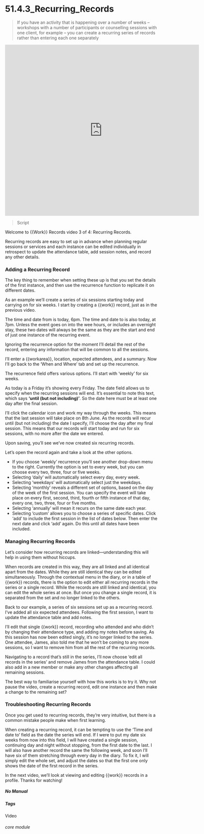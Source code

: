 # 51.4.3_Recurring_Records

> If you have an activity that is happening over a number of weeks – workshops with a number of participants or counselling sessions with one client, for example – you can create a recurring series of records rather than entering each one separately

<iframe width="640" height="564" src="https://player.vimeo.com/video/279240685" frameborder="0" allowFullScreen mozallowfullscreen webkitAllowFullScreen></iframe>

> Script

Welcome to {{Work}} Records video 3 of 4: Recurring Records.

Recurring records are easy to set up in advance when planning regular sessions or services and each instance can be edited individually in retrospect to update the attendance table, add session notes, and record any other details.

### Adding a Recurring Record

The key thing to remember when setting these up is that you set the details of the first instance, and then use the recurrence function to replicate it on different dates.

As an example we’ll create a series of six sessions starting today and carrying on for six weeks. I start by creating a {{work}} record, just as in the previous video.

The time and date from is today, 6pm. The time and date to is also today, at 7pm. Unless the event goes on into the wee hours, or includes an overnight stay, these two dates will always be the same as they are the start and end of just one instance of the recurring event.

Ignoring the recurrence option for the moment I’ll detail the rest of the record, entering any information that will be common to all the sessions.

I’ll enter a {{workarea}}, location, expected attendees, and a summary. Now I’ll go back to the ‘When and Where’ tab and set up the recurrence.

The recurrence field offers various options. I’ll start with ‘weekly’ for six weeks.

As today is a Friday it’s showing every Friday. The date field allows us to specify when the recurring sessions will end. It’s essential to note this text, which says **‘until (but not including)’**. So the date here must be at least one day after the final session. 

I’ll click the calendar icon and work my way through the weeks. This means that the last session will take place on 8th June. 
As the records will recur until (but not including) the date I specify, I’ll choose the day after my final session. This means that our records will start today and run for six sessions, with no more after the date we entered.

Upon saving, you’ll see we’ve now created six recurring records.

Let’s open the record again and take a look at the other options.
- If you choose ‘weekly’ recurrence you’ll see another drop-down menu to the right. Currently the option is set to every week, but you can choose every two, three, four or five weeks.
- Selecting ‘daily’ will automatically select every day, every week.
- Selecting ‘weekdays’ will automatically select just the weekdays.
- Selecting ‘monthly’ reveals a different set of options, based on the day of the week of the first session. You can specify the event will take place on every first, second, third, fourth or fifth instance of that day, every one, two, three, four or five months.
- Selecting ‘annually’ will mean it recurs on the same date each year.
- Selecting ‘custom’ allows you to choose a series of specific dates. Click ‘add’ to include the first session in the list of dates below. Then enter the next date and click ‘add’ again. Do this until all dates have been included.

### Managing Recurring Records

Let’s consider how recurring records are linked—understanding this will help in using them without hiccups.

When records are created in this way, they are all linked and all identical apart from the dates. While they are still identical they can be edited simultaneously. Through the contextual menu in the diary, or in a table of {{work}} records, there is the option to edit either all recurring records in the series or a single record. While the records are still linked and identical, you can edit the whole series at once. But once you change a single record, it is separated from the set and no longer linked to the others.

Back to our example, a series of six sessions set up as a recurring record. I’ve added all six expected attendees. Following the first session, I want to update the attendance table and add notes.

I’ll edit that single {{work}} record, recording who attended and who didn’t by changing their attendance type, and adding my notes before saving. As this session has now been edited singly, it’s no longer linked to the series. One attendee, James, also told me that he won’t be coming to any more sessions, so I want to remove him from all the rest of the recurring records.

Navigating to a record that’s still in the series, I’ll now choose ‘edit all records in the series’ and remove James from the attendance table. I could also add in a new member or make any other changes affecting all remaining sessions.

The best way to familiarise yourself with how this works is to try it. Why not pause the video, create a recurring record, edit one instance and then make a change to the remaining set?

### Troubleshooting Recurring Records

Once you get used to recurring records, they’re very intuitive, but there is a common mistake people make when first learning.

When creating a recurring record, it can be tempting to use the ‘Time and date to’ field as the date the series will end. If I were to put my date six weeks from now into this field, I will have created a single session, continuing day and night without stopping, from the first date to the last. I will also have another record the same the following week, and soon I’ll have six of them stretching through every day in the diary. To fix it, I will simply edit the whole set, and adjust the dates so that the first one only shows the date of the first record in the series.

In the next video, we’ll look at viewing and editing {{work}} records in a profile. Thanks for watching!


##### No Manual

##### Tags
Video

###### core module
